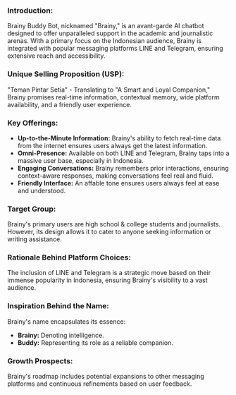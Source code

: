 ### **Introduction:**

Brainy Buddy Bot, nicknamed "Brainy," is an avant-garde AI chatbot designed to offer unparalleled support in the academic and journalistic arenas. With a primary focus on the Indonesian audience, Brainy is integrated with popular messaging platforms LINE and Telegram, ensuring extensive reach and accessibility.

### **Unique Selling Proposition (USP):**

"Teman Pintar Setia" - Translating to "A Smart and Loyal Companion," Brainy promises real-time information, contextual memory, wide platform availability, and a friendly user experience.

### **Key Offerings:**

- **Up-to-the-Minute Information:** Brainy's ability to fetch real-time data from the internet ensures users always get the latest information.
- **Omni-Presence:** Available on both LINE and Telegram, Brainy taps into a massive user base, especially in Indonesia.
- **Engaging Conversations:** Brainy remembers prior interactions, ensuring context-aware responses, making conversations feel real and fluid.
- **Friendly Interface:** An affable tone ensures users always feel at ease and understood.

### **Target Group:**

Brainy's primary users are high school & college students and journalists. However, its design allows it to cater to anyone seeking information or writing assistance.

### **Rationale Behind Platform Choices:**

The inclusion of LINE and Telegram is a strategic move based on their immense popularity in Indonesia, ensuring Brainy's visibility to a vast audience.

### **Inspiration Behind the Name:**

Brainy's name encapsulates its essence:

- **Brainy:** Denoting intelligence.
- **Buddy:** Representing its role as a reliable companion.

### **Growth Prospects:**

Brainy's roadmap includes potential expansions to other messaging platforms and continuous refinements based on user feedback.
